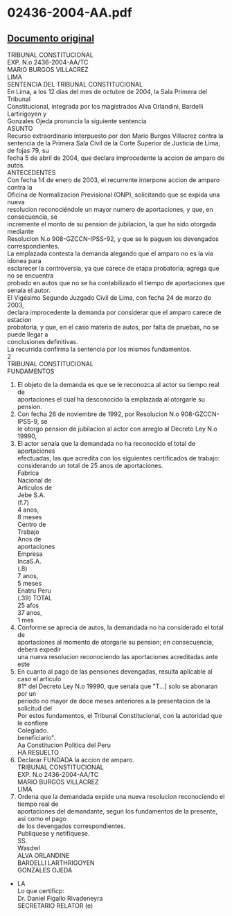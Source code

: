 
02436-2004-AA.pdf
=================
  
[Documento original](https://tc.gob.pe/jurisprudencia/2005/02436-2004-AA.pdf)  
---  
TRIBUNAL CONSTITUCIONAL  
EXP. N.o 2436-2004-AA/TC  
MARIO BURGOS VILLACREZ  
LIMA  
SENTENCIA DEL TRIBUNAL CONSTITUCIONAL  
En Lima, a los 12 dias del mes de octubre de 2004, la Sala Primera del Tribunal  
Constitucional, integrada por los magistrados Alva Orlandini, Bardelli Lartirigoyen y  
Gonzales Ojeda pronuncia la siguiente sentencia  
ASUNTO  
Recurso extraordinario interpuesto por don Mario Burgos Villacrez contra la  
sentencia de la Primera Sala Civil de la Corte Superior de Justicia de Lima, de fojas 79, su  
fecha 5 de abril de 2004, que declara improcedente la accion de amparo de autos.  
ANTECEDENTES  
Con fecha 14 de enero de 2003, el recurrente interpone accion de amparo contra la  
Oficina de Normalizacion Previsional (ONP), solicitando que se expida una nueva  
resolucion reconociéndole un mayor numero de aportaciones, y que, en consecuencia, se  
incremente el monto de su pension de jubilacion, la que ha sido otorgada mediante  
Resolucion N.o 908-GZCCN-IPSS-92, y que se le paguen los devengados correspondientes.  
La emplazada contesta la demanda alegando que el amparo no es la via idonea para  
esclarecer la controversia, ya que carece de etapa probatoria; agrega que no se encuentra  
probado en autos que no se ha contabilizado el tiempo de aportaciones que senala el autor.  
El Vigésimo Segundo Juzgado Civil de Lima, con fecha 24 de marzo de 2003,  
declara improcedente la demanda por considerar que el amparo carece de estacion  
probatoria, y que, en el caso materia de autos, por falta de pruebas, no se puede llegar a  
conclusiones definitivas.  
La recurrida confirma la sentencia por los mismos fundamentos.  
2  
TRIBUNAL CONSTITUCIONAL  
FUNDAMENTOS  
1. El objeto de la demanda es que se le reconozca al actor su tiempo real de  
aportaciones el cual ha desconocido la emplazada al otorgarle su pension.  
2. Con fecha 26 de noviembre de 1992, por Resolucion N.o 908-GZCCN-IPSS-9, se  
le otorgo pension de jubilacion al actor con arreglo al Decreto Ley N.o 19990,  
3. El actor senala que la demandada no ha reconocido el total de aportaciones  
efectuadas, las que acredita con los siguientes certificados de trabajo:  
considerando un total de 25 anos de aportaciones.  
Fabrica  
Nacional de  
Articulos de  
Jebe S.A.  
(f.7)  
4 anos,  
8 meses  
Centro de  
Trabajo  
Anos de  
aportaciones  
Empresa  
IncaS.A.  
(.8)  
7 anos,  
5 meses  
Enatru Peru  
(.39) TOTAL  
25 afos  
37 anos,  
1 mes  
4. Conforme se aprecia de autos, la demandada no ha considerado el total de  
aportaciones al momento de otorgarle su pension; en consecuencia, debera expedir  
una nueva resolucion reconociendo las aportaciones acreditadas ante este  
5. En cuanto al pago de las pensiones devengadas, resulta aplicable al caso el articulo  
81° del Decreto Ley N.o 19990, que senala que "T...] solo se abonaran por un  
periodo no mayor de doce meses anteriores a la presentacion de la solicitud del  
Por estos fundamentos, el Tribunal Constitucional, con la autoridad que le confiere  
Colegiado.  
beneficiario".  
Aa Constitucion Politica del Peru  
HA RESUELTO  
1. Declarar FUNDADA la accion de amparo.  
TRIBUNAL CONSTITUCIONAL  
EXP. N.o 2436-2004-AA/TC  
MARIO BURGOS VILLACREZ  
LIMA  
2. Ordena que la demandada expide una nueva resolucion reconociendo el tiempo real de  
aportaciones del demandante, segun los fundamentos de la presente, asi como el pago  
de los devengados correspondientes.  
Publiquese y netifiquese.  
SS.  
Wasdwl  
ALVA ORLANDINE  
BARDELLI LARTHRIGOYEN  
GONZALES OJEDA  
- LA  
Lo que certificp:  
Dr. Daniel Figallo Rivadeneyra  
SECRETARIO RELATOR (e)